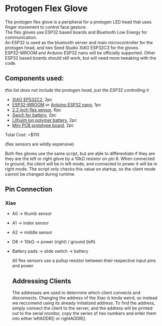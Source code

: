 # Protogen Flex Glove
The protogen flex glove is a peripheral for a protogen LED head that uses finger movement to control face gesture.  
The flex gloves use ESP32 based boards and Bluetooth Low Energy for communication.  
An ESP32 is used as the bluetooth server and main microcontroller for the protogen head, and two Seed Studio XIAO ESP32C3 for the gloves.  
ESP32-WROOM and Arduino ESP32 nano will be officially supported. Other ESP32 based boards should still work, but will need more tweaking with the code.  



## Components used:
*this list does not include the protogen head, just the ESP32 controlling it*
- [XIAO EPS32C2](https://www.seeedstudio.com/Seeed-XIAO-ESP32C3-p-5431.html), 2pc 
- [ESP32-WROOM](https://www.amazon.com/s?k=esp32+Wroom+32&i=electronics&crid=2EIN54VSP3B0&sprefix=esp32+wroom+%2Celectronics%2C166&ref=nb_sb_noss_2) or [Arduino ESP32 nano](https://store.arduino.cc/products/nano-esp32), 1pc 
- [2.2 inch flex sensor](https://www.adafruit.com/product/1070), 6pc 
- [Swich for battery](https://www.sparkfun.com/products/9609), 2pc
- [Lithuim ion polymer battery](https://www.adafruit.com/product/1578), 2pc
- [Mini PCB prototype board](https://www.amazon.com/ElectroCookie-Solderable-Breadboard-Electronics-Gold-Plated/dp/B081MSKJJX), 2pc
  
Total Cost: ~$110

(flex sensors are wildly expensive)


Both flex gloves use the same script, but are able to differentiate if they are they are the left or right glove by a 10kΩ resistor on pin 8. When connected to ground, the client will be in left mode, and connected to power it will be in right mode. The script only checks this value on startup, so the client mode cannot be changed during runtime.

## Pin Connection
### Xiao 
- A0 -> thumb sensor
- A1 -> index sensor
- A2 -> middle sensor
- D8 -> 10kΩ -> power (right) / ground (left)
- Battery pads -> slide switch -> battery
  
  All flex sensors use a pullup resistor between their respective input pins and power
  

  ## Addressing Clients
  The addresses are used to determine which client connects and disconnects. Changing the address of the Xiao is kinda weird, so instead we reccomend using its already initialized address. To find the address, simply connect the client to the server, and the address will be printed out to the serial monitor, copy the series of hex numbers and enter them into either leftADDR[] or rightADDR[].
